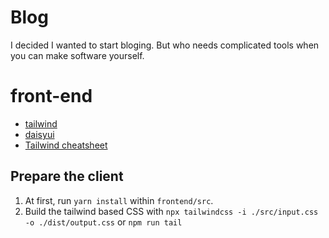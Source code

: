 # Blog
I decided I wanted to start bloging. But who needs complicated tools when you can make software yourself.
# front-end
- [tailwind](https://tailwindcss.com/docs/installation)
- [daisyui](https://daisyui.com/docs/install/)
- [Tailwind cheatsheet](https://nerdcave.com/tailwind-cheat-sheet)
## Prepare the client
1. At first, run `yarn install` within `frontend/src`.
2. Build the tailwind based CSS with `npx tailwindcss -i ./src/input.css -o ./dist/output.css` or `npm run tail`